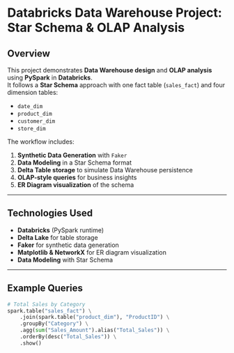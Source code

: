 # Databricks Data Warehouse Project: Star Schema & OLAP Analysis

## Overview
This project demonstrates **Data Warehouse design** and **OLAP analysis** using **PySpark** in **Databricks**.  
It follows a **Star Schema** approach with one fact table (`sales_fact`) and four dimension tables:
- `date_dim`
- `product_dim`
- `customer_dim`
- `store_dim`

The workflow includes:
1. **Synthetic Data Generation** with `Faker`
2. **Data Modeling** in a Star Schema format
3. **Delta Table storage** to simulate Data Warehouse persistence
4. **OLAP-style queries** for business insights
5. **ER Diagram visualization** of the schema

---

## Technologies Used
- **Databricks** (PySpark runtime)
- **Delta Lake** for table storage
- **Faker** for synthetic data generation
- **Matplotlib & NetworkX** for ER diagram visualization
- **Data Modeling** with Star Schema

---

## Example Queries
```python
# Total Sales by Category
spark.table("sales_fact") \
    .join(spark.table("product_dim"), "ProductID") \
    .groupBy("Category") \
    .agg(sum("Sales_Amount").alias("Total_Sales")) \
    .orderBy(desc("Total_Sales")) \
    .show()
